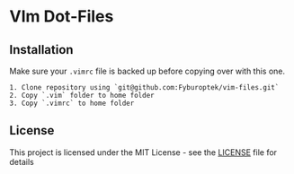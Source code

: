 # VIm Dot-Files

## Installation
Make sure your `.vimrc` file is backed up before copying over with this one.

    1. Clone repository using `git@github.com:Fyburoptek/vim-files.git`
    2. Copy `.vim` folder to home folder
    3. Copy `.vimrc` to home folder

## License
This project is licensed under the MIT License - see the [LICENSE](LICENSE) file for details
